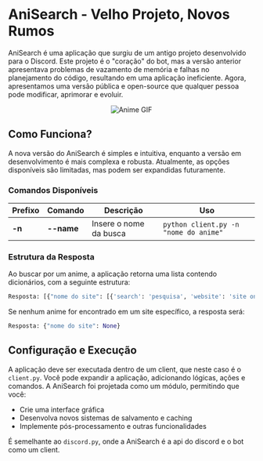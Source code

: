 # AniSearch - Velho Projeto, Novos Rumos

AniSearch é uma aplicação que surgiu de um antigo projeto desenvolvido para o Discord. Este projeto é o "coração" do bot, mas a versão anterior apresentava problemas de vazamento de memória e falhas no planejamento do código, resultando em uma aplicação ineficiente. Agora, apresentamos uma versão pública e open-source que qualquer pessoa pode modificar, aprimorar e evoluir.

<p align="center">
  <img src="https://media1.tenor.com/m/MKL7YfYYng0AAAAd/kanna-kamui-anime.gif" alt="Anime GIF">
</p>

## Como Funciona?

A nova versão do AniSearch é simples e intuitiva, enquanto a versão em desenvolvimento é mais complexa e robusta. Atualmente, as opções disponíveis são limitadas, mas podem ser expandidas futuramente.

### Comandos Disponíveis

| Prefixo | Comando      | Descrição                  | Uso                                    |
|---------|--------------|---------------------------|----------------------------------------|
| **-n**  | **--name**   | Insere o nome da busca    | `python client.py -n "nome do anime"`|

### Estrutura da Resposta

Ao buscar por um anime, a aplicação retorna uma lista contendo dicionários, com a seguinte estrutura:

```python
Resposta: [{"nome do site": [{'search': 'pesquisa', 'website': 'site onde encontrou', 'title': 'nome do anime', 'url': 'url do anime'}, {anime}, {anime}]}, ...]
```

Se nenhum anime for encontrado em um site específico, a resposta será:

```python
Resposta: {"nome do site": None}
```

## Configuração e Execução

A aplicação deve ser executada dentro de um client, que neste caso é o `client.py`. Você pode expandir a aplicação, adicionando lógicas, ações e comandos. A AniSearch foi projetada como um módulo, permitindo que você:

- Crie uma interface gráfica
- Desenvolva novos sistemas de salvamento e caching
- Implemente pós-processamento e outras funcionalidades

É semelhante ao `discord.py`, onde a AniSearch é a api do discord e o bot como um client.

